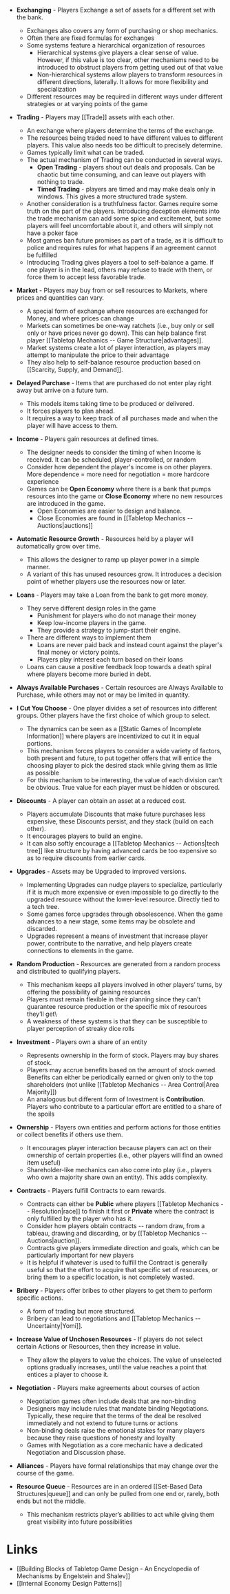 * **Exchanging** - Players Exchange a set of assets for a different set with the bank.
	* Exchanges also covers any form of purchasing or shop mechanics.
	* Often there are fixed formulas for exchanges
	* Some systems feature a hierarchical organization of resources
		* Hierarchical systems give players a clear sense of value. However, if this value is too clear, other mechanisms need to be introduced to obstruct players from getting used out of that value
		* Non-hierarchical systems allow players to transform resources in different directions, laterally. It allows for more flexibility and specialization
	* Different resources may be required in different ways under different strategies or at varying points of the game

* **Trading** - Players may [[Trade]] assets with each other.
	* An exchange where players determine the terms of the exchange. 
	* The resources being traded need to have different values to different players. This value also needs too be difficult to precisely determine.
	* Games typically limit what can be traded.
	* The actual mechanism of Trading can be conducted in several ways.
		* **Open Trading** - players shout out deals and proposals. Can be chaotic but time consuming, and can leave out players with nothing to trade.
		* **Timed Trading** - players are timed and may make deals only in windows. This gives a more structured trade system. 
	* Another consideration is a truthfulness factor. Games require some truth on the part of the players. Introducing deception elements into the trade mechanism can add some spice and excitement, but some players will feel uncomfortable about it, and others will simply not have a poker face
	* Most games ban future promises as part of a trade, as it is difficult to police and requires rules for what happens if an agreement cannot be fulfilled
	* Introducing Trading gives players a tool to self-balance a game. If one player is in the lead, others may refuse to trade with them, or force them to accept less favorable trade.

* **Market** - Players may buy from or sell resources to Markets, where prices and quantities can vary.
	* A special form of exchange where resources are exchanged for Money, and where prices can change
	* Markets can sometimes be one-way ratchets (i.e., buy only or sell only or have prices never go down). This can help balance first player [[Tabletop Mechanics -- Game Structure|advantages]]. 
	* Market systems create a lot of player interaction, as players may attempt to manipulate the price to their advantage
	* They also help to self-balance resource production based on [[Scarcity, Supply, and Demand]]. 

* **Delayed Purchase** - Items that are purchased do not enter play right away but arrive on a future turn.
	* This models items taking time to be produced or delivered.
	* It forces players to plan ahead.
	* It requires a way to keep track of all purchases made and when the player will have access to them.

* **Income** - Players gain resources at defined times.
	* The designer needs to consider the timing of when Income is received. It can be scheduled, player-controlled, or random
	* Consider how dependent the player's income is on other players. More dependence = more need for negotiation = more hardcore experience
	* Games can be **Open Economy** where there is a bank that pumps resources into the game or **Close Economy** where no new resources are introduced in the game.
		* Open Economies are easier to design and balance.
		* Close Economies are found in [[Tabletop Mechanics -- Auctions|auctions]]

* **Automatic Resource Growth** - Resources held by a player will automatically grow over time.
	* This allows the designer to ramp up player power in a simple manner.
	* A variant of this has unused resources grow. It introduces a decision point of whether players use the resources now or later.

* **Loans** - Players may take a Loan from the bank to get more money.
	* They serve different design roles in the game
		* Punishment for players who do not manage their money
		* Keep low-income players in the game.
		* They provide a strategy to jump-start their engine.
	* There are different ways to implement them
		* Loans are never paid back and instead count against the player's final money or victory points.
		* Players play interest each turn based on their loans
	* Loans can cause a positive feedback loop towards a death spiral where players become more buried in debt.

* **Always Available Purchases** - Certain resources are Always Available to Purchase, while others may not or may be limited in quantity.

* **I Cut You Choose** - One player divides a set of resources into different groups. Other players have the first choice of which group to select.
	* The dynamics can be seen as a [[Static Games of Incomplete Information]] where players are incentivized to cut it in equal portions.
	* This mechanism forces players to consider a wide variety of factors, both present and future, to put together offers that will entice the choosing player to pick the desired stack while giving them as little as possible
	* For this mechanism to be interesting, the value of each division can’t be obvious. True value for each player must be hidden or obscured.

* **Discounts** - A player can obtain an asset at a reduced cost.
	* Players accumulate Discounts that make future purchases less expensive, these Discounts persist, and they stack (build on each other).
	* It encourages players to build an engine.
	* It can also softly encourage a [[Tabletop Mechanics -- Actions|tech tree]] like structure by having advanced cards be too expensive so as to require discounts from earlier cards.

* **Upgrades** - Assets may be Upgraded to improved versions.
	* Implementing Upgrades can nudge players to specialize, particularly if it is much more expensive or even impossible to go directly to the upgraded resource without the lower-level resource. Directly tied to a tech tree.
	* Some games force upgrades through obsolescence. When the game advances to a new stage, some items may be obsolete and discarded.
	* Upgrades represent a means of investment that increase player power, contribute to the narrative, and help players create connections to elements in the game.

 * **Random Production** - Resources are generated from a random process and distributed to qualifying players.
	 * This mechanism keeps all players involved in other players’ turns, by offering the possibility of gaining resources
	 * Players must remain flexible in their planning since they can’t guarantee resource production or the specific mix of resources they’ll get\
	 * A weakness of these systems is that they can be susceptible to player perception of streaky dice rolls

* **Investment** - Players own a share of an entity
	* Represents ownership in the form of stock. Players may buy shares of stock.
	* Players may accrue benefits based on the amount of stock owned. Benefits can either be periodically earned or given only to the top shareholders (not unlike [[Tabletop Mechanics -- Area Control|Area Majority]])
	* An analogous but different form of Investment is **Contribution**. Players who contribute to a particular effort are entitled to a share of the spoils

* **Ownership** - Players own entities and perform actions for those entities or collect benefits if others use them.
	* It encourages player interaction because players can act on their ownership of certain properties (i.e., other players will find an owned item useful)
	* Shareholder-like mechanics can also come into play (i.e., players who own a majority share own an entity). This adds complexity.

* **Contracts** - Players fulfill Contracts to earn rewards.
	* Contracts can either be **Public** where players [[Tabletop Mechanics -- Resolution|race]] to finish it first or **Private** where the contract is only fulfilled by the player who has it.
	* Consider how players obtain contracts -- random draw, from a tableau, drawing and discarding, or by [[Tabletop Mechanics -- Auctions|auction]].
	* Contracts give players immediate direction and goals, which can be particularly important for new players
	* It is helpful if whatever is used to fulfill the Contract is generally useful so that the effort to acquire that specific set of resources, or bring them to a specific location, is not completely wasted.

* **Bribery** - Players offer bribes to other players to get them to perform specific actions.
	* A form of trading but more structured.
	* Bribery can lead to negotiations and [[Tabletop Mechanics -- Uncertainty|Yomi]].

* **Increase Value of Unchosen Resources** - If players do not select certain Actions or Resources, then they increase in value.
	* They allow the players to value the choices. The value of unselected options gradually increases, until the value reaches a point that entices a player to choose it.

* **Negotiation** - Players make agreements about courses of action
	* Negotiation games often include deals that are non-binding
	* Designers may include rules that mandate binding Negotiations. Typically, these require that the terms of the deal be resolved immediately and not extend to future turns or actions
	* Non-binding deals raise the emotional stakes for many players because they raise questions of honesty and loyalty
	* Games with Negotiation as a core mechanic have a dedicated Negotiation and Discussion phase. 

* **Alliances** - Players have formal relationships that may change over the course of the game.

* **Resource Queue** - Resources are in an ordered [[Set-Based Data Structures|queue]] and can only be pulled from one end or, rarely, both ends but not the middle.
	* This mechanism restricts player’s abilities to act while giving them great visibility into future possibilities
# Links
* [[Building Blocks of Tabletop Game Design - An Encyclopedia of Mechanisms by Engelstein and Shalev]]
* [[Internal Economy Design Patterns]]